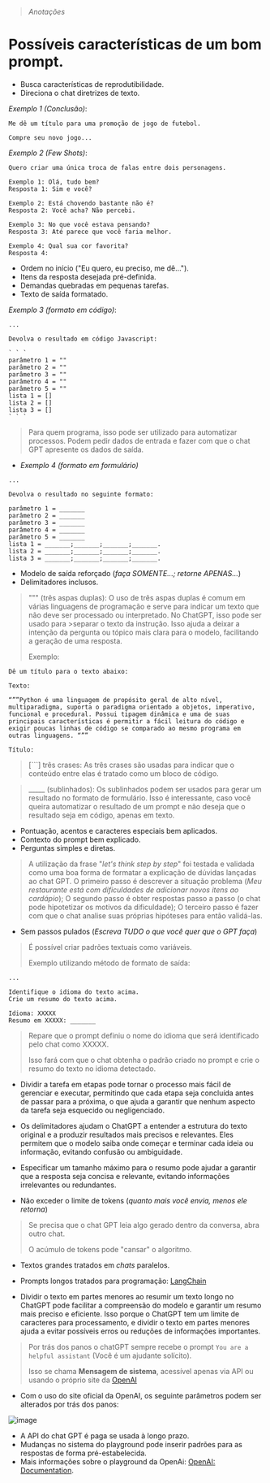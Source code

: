 > *Anotações*

# Possíveis características de um bom prompt.

* Busca características de reprodutibilidade.
* Direciona o chat diretrizes de texto.

*Exemplo 1 (Conclusão)*:
```
Me dê um título para uma promoção de jogo de futebol.

Compre seu novo jogo...
```
*Exemplo 2 (Few Shots)*:
```
Quero criar uma única troca de falas entre dois personagens.

Exemplo 1: Olá, tudo bem?
Resposta 1: Sim e você?

Exemplo 2: Está chovendo bastante não é?
Resposta 2: Você acha? Não percebi.

Exemplo 3: No que você estava pensando?
Resposta 3: Até parece que você faria melhor.

Exemplo 4: Qual sua cor favorita?
Resposta 4: 
```

* Ordem no início ("Eu quero, eu preciso, me dê...").
* Itens da resposta desejada pré-definida.
* Demandas quebradas em pequenas tarefas.
* Texto de saída formatado.

*Exemplo 3 (formato em código)*:

```
...

Devolva o resultado em código Javascript:

` ` `
parâmetro 1 = ""
parâmetro 2 = ""
parâmetro 3 = ""
parâmetro 4 = ""
parâmetro 5 = ""
lista 1 = []
lista 2 = []
lista 3 = []
` ` `
```
> Para quem programa, isso pode ser utilizado para automatizar processos. Podem pedir dados de entrada e fazer com que o chat GPT apresente os dados de saída.

* *Exemplo 4 (formato em formulário)*

```
...

Devolva o resultado no seguinte formato:

parâmetro 1 = _______
parâmetro 2 = _______
parâmetro 3 = _______
parâmetro 4 = _______
parâmetro 5 = _______
lista 1 = _______;_______;_______;_______.
lista 2 = _______;_______;_______;_______.
lista 3 = _______;_______;_______;_______.

```

* Modelo de saída reforçado (*faça SOMENTE...; retorne APENAS...*)
* Delimitadores inclusos.

>  """ (três aspas duplas): O uso de três aspas duplas é comum em várias linguagens de programação e serve para indicar um texto que não deve ser processado ou interpretado. No ChatGPT, isso pode ser usado para >separar o texto da instrução. Isso ajuda a deixar a intenção da pergunta ou tópico mais clara para o modelo, facilitando a geração de uma resposta.
>
> Exemplo:
>
```
Dê um título para o texto abaixo:

Texto:

“””Python é uma linguagem de propósito geral de alto nível, multiparadigma, suporta o paradigma orientado a objetos, imperativo, funcional e procedural. Possui tipagem dinâmica e uma de suas principais características é permitir a fácil leitura do código e exigir poucas linhas de código se comparado ao mesmo programa em outras linguagens. “””

Título:
```

> [```] três crases: As três crases são usadas para indicar que o conteúdo entre elas é tratado como um bloco de código.

> _____ (sublinhados): Os sublinhados podem ser usados para gerar um resultado no formato de formulário. Isso é interessante, caso você queira automatizar o resultado de um prompt e não deseja que o resultado seja em código, apenas em texto.

* Pontuação, acentos e caracteres especiais bem aplicados.
* Contexto do prompt bem explicado.
* Perguntas simples e diretas.

> A utilização da frase "*let's think step by step*" foi testada e validada como uma boa forma de formatar a explicação de dúvidas lançadas ao chat GPT.
> O primeiro passo é descrever a situação problema (*Meu restaurante está com dificuldades de adicionar novos itens ao cardápio*);
> O segundo passo é obter respostas passo a passo (o chat pode hipotetizar os motivos da dificuldade);
> O terceiro passo é fazer com que o chat analise suas próprias hipóteses para então validá-las.

* Sem passos pulados (*Escreva TUDO o que você quer que o GPT faça*)

> É possível criar padrões textuais como variáveis.
> 
> Exemplo utilizando método de formato de saída:

```
...

Identifique o idioma do texto acima.
Crie um resumo do texto acima.

Idioma: XXXXX
Resumo em XXXXX: _______
```

> Repare que o prompt definiu o nome do idioma que será identificado pelo chat como XXXXX.
>
> Isso fará com que o chat obtenha o padrão criado no prompt e crie o resumo do texto no idioma detectado.

* Dividir a tarefa em etapas pode tornar o processo mais fácil de gerenciar e executar, permitindo que cada etapa seja concluída antes de passar para a próxima, o que ajuda a garantir que nenhum aspecto da tarefa seja esquecido ou negligenciado.

* Os delimitadores ajudam o ChatGPT a entender a estrutura do texto original e a produzir resultados mais precisos e relevantes. Eles permitem que o modelo saiba onde começar e terminar cada ideia ou informação, evitando confusão ou ambiguidade.

* Especificar um tamanho máximo para o resumo pode ajudar a garantir que a resposta seja concisa e relevante, evitando informações irrelevantes ou redundantes.
* Não exceder o limite de tokens (*quanto mais você envia, menos ele retorna*)

> Se precisa que o chat GPT leia algo gerado dentro da conversa, abra outro chat.
>
> O acúmulo de tokens pode "cansar" o algoritmo.

* Textos grandes tratados em *chats* paralelos.

* Prompts longos tratados para programação: [LangChain](https://github.com/langchain-ai/langchain)
* Dividir o texto em partes menores ao resumir um texto longo no ChatGPT pode facilitar a compreensão do modelo e garantir um resumo mais preciso e eficiente. Isso porque o ChatGPT tem um limite de caracteres para processamento, e dividir o texto em partes menores ajuda a evitar possíveis erros ou reduções de informações importantes.

> Por trás dos panos o chatGPT sempre recebe o prompt `You are a helpful assistant` (Você é um ajudante solícito).
>
> Isso se chama **Mensagem de sistema**, acessível apenas via API ou usando o próprio site da [OpenAI](https://platform.openai.com)

* Com o uso do site oficial da OpenAI, os seguinte parâmetros podem ser alterados por trás dos panos:

![image](https://github.com/AndreCoutinhom/gpt_optimizing/assets/91290799/edf308a3-1332-48e1-89fe-b3e271698b98)

* A API do chat GPT é paga se usada à longo prazo.
* Mudanças no sistema do playground pode inserir padrões para as respostas de forma pré-estabelecida.
* Mais informações sobre o playground da OpenAi: [OpenAI: Documentation](https://platform.openai.com/docs/introduction).
